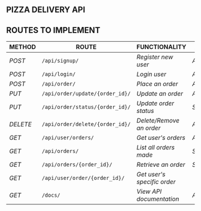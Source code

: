 

## PIZZA DELIVERY API


## ROUTES TO IMPLEMENT
| METHOD | ROUTE | FUNCTIONALITY |ACCESS|
| ------- | ----- | ------------- | ------------- |
| *POST* | ```/api/signup/``` | _Register new user_| _All users_|
| *POST* | ```/api/login/``` | _Login user_|_All users_|
| *POST* | ```/api/order/``` | _Place an order_|_All users_|
| *PUT* | ```/api/order/update/{order_id}/``` | _Update an order_|_All users_|
| *PUT* | ```/api/order/status/{order_id}/``` | _Update order status_|_Superuser_|
| *DELETE* | ```/api/order/delete/{order_id}/``` | _Delete/Remove an order_ |_All users_|
| *GET* | ```/api/user/orders/``` | _Get user's orders_|_All users_|
| *GET* | ```/api/orders/``` | _List all orders made_|_Superuser_|
| *GET* | ```/api/orders/{order_id}/``` | _Retrieve an order_|_Superuser_|
| *GET* | ```/api/user/order/{order_id}/``` | _Get user's specific order_|
| *GET* | ```/docs/``` | _View API documentation_|_All users_|
